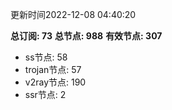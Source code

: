 更新时间2022-12-08 04:40:20

**总订阅: 73**
**总节点: 988**
**有效节点: 307**
- ss节点: 58
- trojan节点: 57
- v2ray节点: 190
- ssr节点: 2
